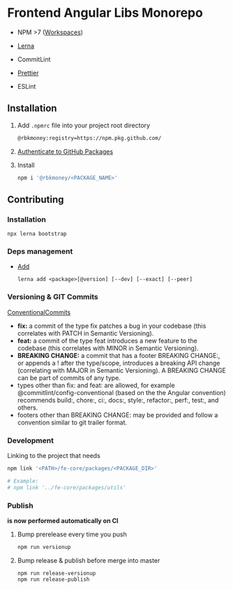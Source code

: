 # Frontend Angular Libs Monorepo

-   NPM >7 ([Workspaces](https://docs.npmjs.com/cli/v7/using-npm/workspaces))
-   [Lerna](https://github.com/lerna/lerna)

-   CommitLint
-   [Prettier](https://prettier.io/)
-   ESLint

## Installation

1.  Add `.npmrc` file into your project root directory

    ```sh
    @rbkmoney:registry=https://npm.pkg.github.com/
    ```

1.  [Authenticate to GitHub Packages](https://help.github.com/en/github/managing-packages-with-github-packages/configuring-npm-for-use-with-github-packages#authenticating-to-github-packages)

1.  Install
    ```sh
    npm i '@rbkmoney/<PACKAGE_NAME>'
    ```

## Contributing

### Installation

```shell
npx lerna bootstrap
```

### Deps management

-   [Add](https://github.com/lerna/lerna/tree/main/commands/add)
    ```shell
    lerna add <package>[@version] [--dev] [--exact] [--peer]
    ```

### Versioning & GIT Commits

[ConventionalCommits](https://www.conventionalcommits.org/)

-   **fix:** a commit of the type fix patches a bug in your codebase (this correlates with PATCH in Semantic Versioning).
-   **feat:** a commit of the type feat introduces a new feature to the codebase (this correlates with MINOR in Semantic Versioning).
-   **BREAKING CHANGE:** a commit that has a footer BREAKING CHANGE:, or appends a ! after the type/scope, introduces a breaking API change (correlating with MAJOR in Semantic Versioning). A BREAKING CHANGE can be part of commits of any type.
-   types other than fix: and feat: are allowed, for example @commitlint/config-conventional (based on the the Angular convention) recommends build:, chore:, ci:, docs:, style:, refactor:, perf:, test:, and others.
-   footers other than BREAKING CHANGE: <description> may be provided and follow a convention similar to git trailer format.

### Development

Linking to the project that needs

```sh
npm link '<PATH>/fe-core/packages/<PACKAGE_DIR>'

# Example:
# npm link '../fe-core/packages/utils'
```

### Publish

**is now performed automatically on CI**

1.  Bump prerelease every time you push
    ```sh
    npm run versionup
    ```
1.  Bump release & publish before merge into master
    ```shell
    npm run release-versionup
    npm run release-publish
    ```
